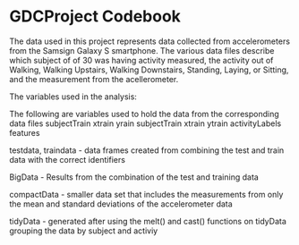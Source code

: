 GDCProject Codebook
==========

The data used in this project represents data collected from accelerometers from the Samsign Galaxy S smartphone. The various data files describe which subject of of 30 was having activity measured, the activity out of Walking, Walking Upstairs, Walking Downstairs, Standing, Laying, or Sitting, and the measurement from the acellerometer.

The variables used in the analysis:

The following are variables used to hold the data from the corresponding data files
subjectTrain
xtrain
yrain
subjectTrain
xtrain
ytrain
activityLabels
features

testdata, traindata - data frames created from combining the test and train data with the correct identifiers

BigData - Results from the combination of the test and training data

compactData - smaller data set that includes the measurements from only the mean and standard deviations of the accelerometer data

tidyData - generated after using the melt() and cast() functions on tidyData grouping the data by subject and activiy
